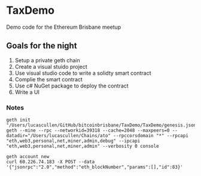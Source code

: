 # TaxDemo
Demo code for the Ethereum Brisbane meetup

## Goals for the night
1. Setup a private geth chain
2. Create a visual stuido project
3. Use visual studio code to write a solidty smart contract
4. Complie the smart contract
5. Use c# NuGet package to deploy the contract
6. Write a UI

### Notes
```
geth init "/Users/lucascullen/GitHub/bitcoinbrisbane/TaxDemo/TaxDemo/genesis.json"
geth --mine --rpc --networkid=39318 --cache=2048 --maxpeers=0 --datadir="/Users/lucascullen/Chains/ato" --rpccorsdomain "*" --rpcapi "eth,web3,personal,net,miner,admin,debug" --ipcapi "eth,web3,personal,net,miner,admin" --verbosity 0 console

geth account new
curl 60.226.74.183 -X POST --data '{"jsonrpc":"2.0","method":"eth_blockNumber","params":[],"id":83}'
```
